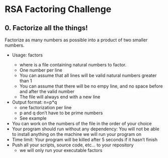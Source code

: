 # RSA Factoring Challenge

## 0. Factorize all the things!

Factorize as many numbers as possible into a product of two smaller numbers.

* Usage: factors <file>
  * where <file> is a file containing natural numbers to factor.
  * One number per line
  * You can assume that all lines will be valid natural numbers greater than 1
  * You can assume that there will be no empy line, and no space before and after the valid number
  * The file will always end with a new line
* Output format: n=p*q
  * one factorization per line
  * p and q don’t have to be prime numbers
  * See example
* You can work on the numbers of the file in the order of your choice
* Your program should run without any dependency: You will not be able to install anything on the machine we will run your program on
* Time limit: Your program will be killed after 5 seconds if it hasn’t finish
* Push all your scripts, source code, etc… to your repository
  * we will only run your executable factors
